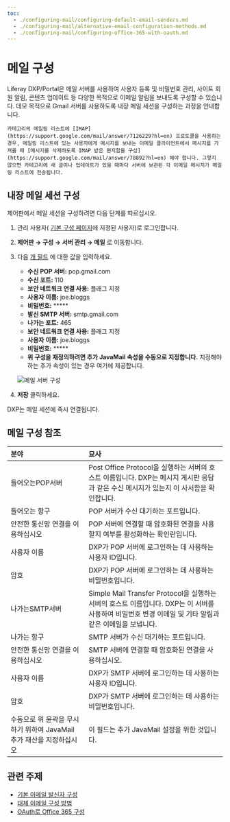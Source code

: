 ```yaml
---
toc:
  - ./configuring-mail/configuring-default-email-senders.md
  - ./configuring-mail/alternative-email-configuration-methods.md
  - ./configuring-mail/configuring-office-365-with-oauth.md
---
```

# 메일 구성

Liferay DXP/Portal은 메일 서버를 사용하여 사용자 등록 및 비밀번호 관리, 사이트 회원 알림, 콘텐츠 업데이트 등 다양한 목적으로 이메일 알림을 보내도록 구성할 수 있습니다. 데모 목적으로 Gmail 서버를 사용하도록 내장 메일 세션을 구성하는 과정을 안내합니다.

```{warning}
카테고리의 메일링 리스트에 [IMAP](https://support.google.com/mail/answer/7126229?hl=en) 프로토콜을 사용하는 경우, 메일링 리스트에 있는 사용자에게 메시지를 보내는 이메일 클라이언트에서 메시지를 가져올 때 [메시지를 삭제하도록 IMAP 받은 편지함을 구성](https://support.google.com/mail/answer/78892?hl=en) 해야 합니다. 그렇지 않으면 카테고리에 새 글이나 업데이트가 있을 때마다 서버에 보관된 각 이메일 메시지가 메일링 리스트에 전송됩니다.
```

## 내장 메일 세션 구성

제어판에서 메일 세션을 구성하려면 다음 단계를 따르십시오.

1. 관리 사용자( [기본 구성 페이지](../installing-liferay/running-liferay-for-the-first-time.md)에 지정된 사용자)로 로그인합니다.
1. **제어판 &rarr; 구성 &rarr; 서버 관리 &rarr; 메일** 로 이동합니다.
1. 다음 [개 필드](#mail-configuration-reference) 에 대한 값을 입력하세요.

    * **수신 POP 서버:** pop.gmail.com
    * **수신 포트:** 110
    * **보안 네트워크 연결 사용:** 플래그 지정
    * **사용자 이름:** joe.bloggs
    * **비밀번호:** *****
    * **발신 SMTP 서버:** smtp.gmail.com
    * **나가는 포트:** 465
    * **보안 네트워크 연결 사용:** 플래그 지정
    * **사용자 이름:** joe.bloggs
    * **비밀번호:** *****
    * **위 구성을 재정의하려면 추가 JavaMail 속성을 수동으로 지정합니다.** 지정해야 하는 추가 속성이 있는 경우 여기에 제공합니다.

    ![메일 서버 구성](./configuring-mail/images/01.png)

1. **저장** 클릭하세요.

DXP는 메일 세션에 즉시 연결됩니다.

## 메일 구성 참조

| 분야                                         | 묘사                                                                                                    |
|:------------------------------------------ |:----------------------------------------------------------------------------------------------------- |
| 들어오는POP서버                                  | Post Office Protocol을 실행하는 서버의 호스트 이름입니다. DXP는 메시지 게시판 응답과 같은 수신 메시지가 있는지 이 사서함을 확인합니다.               |
| 들어오는 항구                                    | POP 서버가 수신 대기하는 포트입니다.                                                                                |
| 안전한 통신망 연결을 이용하십시오                         | POP 서버에 연결할 때 암호화된 연결을 사용할지 여부를 활성화하는 확인란입니다.                                                         |
| 사용자 이름                                     | DXP가 POP 서버에 로그인하는 데 사용하는 사용자 ID입니다.                                                                  |
| 암호                                         | DXP가 POP 서버에 로그인하는 데 사용하는 비밀번호입니다.                                                                    |
| 나가는SMTP서버                                  | Simple Mail Transfer Protocol을 실행하는 서버의 호스트 이름입니다. DXP는 이 서버를 사용하여 비밀번호 변경 이메일 및 기타 알림과 같은 이메일을 보냅니다. |
| 나가는 항구                                     | SMTP 서버가 수신 대기하는 포트입니다.                                                                               |
| 안전한 통신망 연결을 이용하십시오                         | SMTP 서버에 연결할 때 암호화된 연결을 사용하십시오.                                                                       |
| 사용자 이름                                     | DXP가 SMTP 서버에 로그인하는 데 사용하는 사용자 ID입니다.                                                                 |
| 암호                                         | DXP가 SMTP 서버에 로그인하는 데 사용하는 비밀번호입니다.                                                                   |
| 수동으로 위 윤곽을 무시하기 위하여 JavaMail 추가 재산을 지정하십시오 | 이 필드는 추가 JavaMail 설정을 위한 것입니다.                                                                        |

## 관련 주제

* [기본 이메일 발신자 구성](./configuring-mail/configuring-default-email-senders.md)
* [대체 이메일 구성 방법](./configuring-mail/alternative-email-configuration-methods.md)
* [OAuth로 Office 365 구성](./configuring-mail/configuring-office-365-with-oauth.md)
